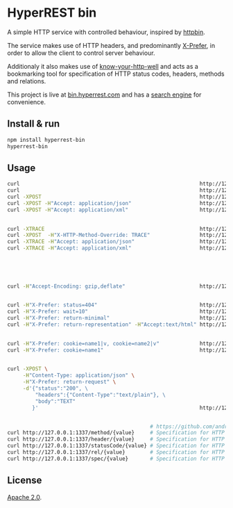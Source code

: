 # HyperREST bin

A simple HTTP service with controlled behaviour, inspired by [httpbin](https://github.com/kennethreitz/httpbin).

The service makes use of HTTP headers, and predominantly [X-Prefer](http://tools.ietf.org/html/draft-snell-http-prefer-18), in order to allow the client to control server behaviour.

Additionaly it also makes use of [know-your-http-well](https://github.com/andreineculau/know-your-http-well) and acts as a bookmarking tool for specification of HTTP status codes, headers, methods and relations.

This project is live at [bin.hyperrest.com](http://bin.hyperrest.com) and has a [search engine](http://mycroftproject.com/search-engines.html?name=bin.hyperrest.com) for convenience.


## Install & run

```bash
npm install hyperrest-bin
hyperrest-bin                                                                         # or PORT=1337 hyperrest-bin
```


## Usage

```bash
curl                                                          http://127.0.0.1:1337   # README.md
curl                                                          http://127.0.0.1:1337/* # README.md on any path
curl -XPOST                                                   http://127.0.0.1:1337   # README.md
curl -XPOST -H"Accept: application/json"                      http://127.0.0.1:1337   # JSON TRACE
curl -XPOST -H"Accept: application/xml"                       http://127.0.0.1:1337   # XML TRACE

                                                                                      # TRACE, METHOD OVERRIDE
curl -XTRACE                                                  http://127.0.0.1:1337   # message/http TRACE
curl -XPOST  -H"X-HTTP-Method-Override: TRACE"                http://127.0.0.1:1337   # message/http TRACE still
curl -XTRACE -H"Accept: application/json"                     http://127.0.0.1:1337   # JSON TRACE
curl -XTRACE -H"Accept: application/xml"                      http://127.0.0.1:1337   # XML TRACE

                                                                                      # ORIGINATING IP
                                                                                      # see response

                                                                                      # GZIP/DEFLATE
curl -H"Accept-Encoding: gzip,deflate"                        http://127.0.0.1:1337   # GZIP README.md

                                                                                      # PREFER (as per registered preferences)
curl -H"X-Prefer: status=404"                                 http://127.0.0.1:1337   # 404 Not Found
curl -H"X-Prefer: wait=10"                                    http://127.0.0.1:1337   # wait 10 seconds, then README.md
curl -H"X-Prefer: return-minimal"                             http://127.0.0.1:1337   # 200 OK, but no README.md
curl -H"X-Prefer: return-representation" -H"Accept:text/html" http://127.0.0.1:1337   # return README.md by force

                                                                                      # PREFER (as per extensions of preferences)
curl -H"X-Prefer: cookie=name1|v, cookie=name2|v"             http://127.0.0.1:1337   # set cookies "name1" and "name2"
curl -H"X-Prefer: cookie=name1"                               http://127.0.0.1:1337   # delete cookie "name1"

                                                                                      # PREFER response as defined in the request body
curl -XPOST \
     -H"Content-Type: application/json" \
     -H"X-Prefer: return-request" \
     -d'{"status":"200", \
         "headers":{"Content-Type":"text/plain"}, \
         "body":"TEXT"
        }'                                                    http://127.0.0.1:1337   # return 200, etc.


                                              # https://github.com/andreineculau/know-your-http-well
curl http://127.0.0.1:1337/method/{value}     # Specification for HTTP Method
curl http://127.0.0.1:1337/header/{value}     # Specification for HTTP Header
curl http://127.0.0.1:1337/statusCode/{value} # Specification for HTTP Status Code
curl http://127.0.0.1:1337/rel/{value}        # Specification for HTTP Relation
curl http://127.0.0.1:1337/spec/{value}       # Specification for HTTP AnyOfTheAbove (I feel lucky mode)
```


## License

[Apache 2.0](LICENSE).

